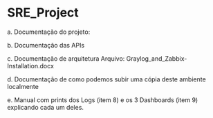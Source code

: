 # SRE_Project
a. Documentação do projeto:


b. Documentação das APIs 


c. Documentação de arquitetura
Arquivo: Graylog_and_Zabbix-Installation.docx

d. Documentação de como podemos subir uma cópia deste ambiente localmente


e. Manual com prints dos Logs (item 8) e os 3 Dashboards (item 9) explicando cada um deles.
